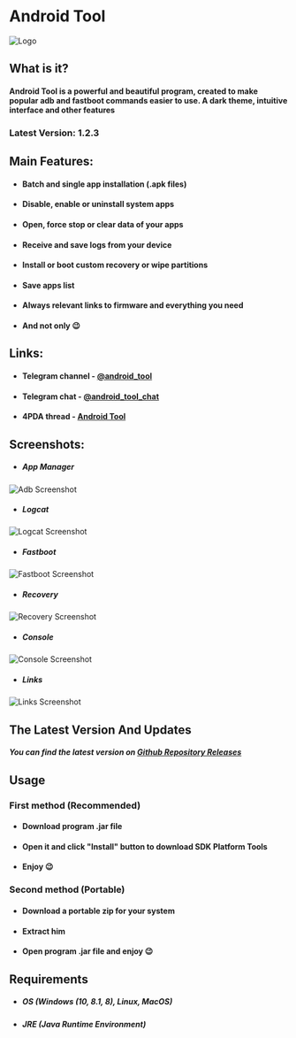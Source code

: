 # Android Tool

![Logo](https://i.imgur.com/39WxvOV.png)

## What is it?

#### Android Tool is a powerful and beautiful program, created to make popular adb and fastboot commands easier to use. A dark theme, intuitive interface and other features
### Latest Version: **1.2.3**
## Main Features:
* #### Batch and single app installation (.apk files)
* #### Disable, enable or uninstall system apps
* #### Open, force stop or clear data of your apps
* #### Receive and save logs from your device
* #### Install or boot custom recovery or wipe partitions
* #### Save apps list
* #### Always relevant links to firmware and everything you need
* #### And not only 😉

## Links:
* #### Telegram channel - [@android_tooI](https://t.me/android_tooI)
* #### Telegram chat - [@android_tooI_chat](https://t.me/android_tooI_chat)
* #### 4PDA thread - [Android Tool](https://4pda.ru/forum/index.php?showtopic=1000362)

## Screenshots:
* ##### App Manager 
![Adb Screenshot](https://i.imgur.com/NRrZ5oY.png)
* ##### Logcat
![Logcat Screenshot](https://i.imgur.com/Lw8tmvf.png)
* ##### Fastboot 
![Fastboot Screenshot](https://i.imgur.com/j4RAqKL.png)
* ##### Recovery
![Recovery Screenshot](https://i.imgur.com/GSBSGcJ.png)
* ##### Console
![Console Screenshot](https://i.imgur.com/8xlIacy.png)
* ##### Links
![Links Screenshot](https://i.imgur.com/gZQgPdL.png)

## The Latest Version And Updates
##### You can find the latest version on [Github Repository Releases](https://github.com/fast-geek/Android-Tool/releases)

## Usage
### First method (Recommended)
* #### Download program .jar file
* #### Open it and click "Install" button to download SDK Platform Tools
* #### Enjoy 😉
### Second method (Portable)
* #### Download a portable zip for your system
* #### Extract him
* #### Open program .jar file and enjoy 😉 

## Requirements

* ##### OS (Windows (10, 8.1, 8), Linux, MacOS)
* ##### JRE (Java Runtime Environment)
